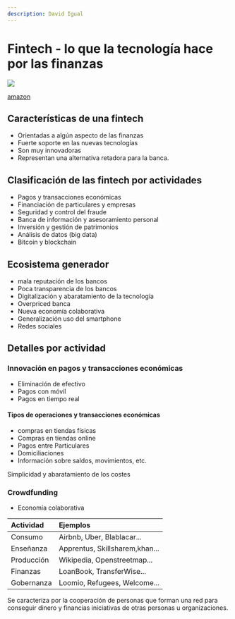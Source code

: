 ```yaml
---
description: David Igual
---
```


# Fintech - lo que la tecnología hace por las finanzas

![](https://m.media-amazon.com/images/I/419JeI0Vm0L.jpg)

[amazon](https://www.amazon.es/Fintech-que-tecnolog%C3%ADa-hace-finanzas-ebook/dp/B01N8OKGKN)

## Características de una fintech

* Orientadas a algún aspecto de las finanzas
* Fuerte soporte en las nuevas tecnologías
* Son muy innovadoras
* Representan una alternativa retadora para la banca.

## Clasificación de las fintech por actividades

* Pagos y transacciones económicas
* Financiación de particulares y empresas
* Seguridad y control del fraude
* Banca de información y asesoramiento personal
* Inversión y gestión de patrimonios
* Análisis de datos \(big data\)
* Bitcoin y blockchain

## Ecosistema generador

* mala reputación de los bancos
* Poca transparencia de los bancos
* Digitalización y abaratamiento de la tecnología
* Overpriced banca
* Nueva economía colaborativa
* Generalización uso del smartphone
* Redes sociales

## Detalles por actividad

### Innovación en pagos y transacciones económicas

* Eliminación de efectivo
* Pagos con móvil 
* Pagos en tiempo real

#### Tipos de operaciones y transacciones económicas

* compras en tiendas físicas
* Compras en tiendas online
* Pagos entre Particulares
* Domiciliaciones 
* Información sobre saldos, movimientos, etc.

Simplicidad y abaratamiento de los costes 

### Crowdfunding

* Economía colaborativa 

| Actividad | Ejemplos |
| :--- | :--- |
| Consumo  | Airbnb, Uber, Blablacar... |
| Enseñanza  | Apprentus, Skillsharem,khan... |
| Producción | Wikipedia, Openstreetmap... |
| Finanzas | LoanBook, TransferWise... |
| Gobernanza | Loomio, Refugees, Welcome... |

Se  caracteriza por la cooperación de personas que forman una red para conseguir dinero y financias iniciativas de otras personas u organizaciones.

